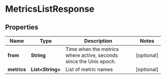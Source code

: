 

# MetricsListResponse

## Properties

Name | Type | Description | Notes
------------ | ------------- | ------------- | -------------
**from** | **String** | Time when the metrics where active, seconds since the Unix epoch. |  [optional]
**metrics** | **List&lt;String&gt;** | List of metric names |  [optional]




